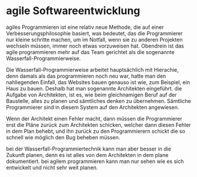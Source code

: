 
# agile Softwareentwicklung
agiles Programmieren ist eine relativ neue Methode, die auf einer
Verbesserungsphilosophie basiert, was bedeutet, das die Programmierer nur kleine schritte machen, um im Notfall, wenn sie zu anderen Projekten wechseln müssen, immer noch etwas vorzuweisen hat.
Obendrein ist das agile programmieren mehr auf das Team gerichtet als die sogenannte Wasserfall-Programmierweise.

Die Wasserfall-Programmierweise arbeitet hauptsächlich mit Hierachie, denn damals als das programmieren noch neu war, hatte man den nahliegenden Einfall, das Websites bauen genauso ist wie, zum Beispiel, ein Haus zu bauen. Deshalb hat man sogenannte Architekten eingeführt. die Aufgabe von Architekten, ist es, wie beim gleichnamigen Beruf auf der Baustelle, alles zu planen und sämtliches denken  zu übernehmen. Sämtliche Programmierer sind in diesem System auf den Architekten angewiesen.

Wenn der Architekt einen Fehler macht, dann müssen die Programmierer erst die Pläne zurück zum Architekten schicken, welcher dann diesen Fehler in dem Plan behebt, und ihn zurück zu den Programmierern schickt die so schnell wie möglich den Bug beheben müssen.

bei der Wasserfall-Programmiertechnik kann man aber besser in die Zukunft planen, denn es ist alles von dem Architekten in dem plane dokumentiert. bei agilem programmieren kann man nur sehen wie es sich entwickelt und nicht sehr weit planen.
